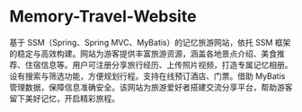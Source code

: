 # Memory-Travel-Website
基于 SSM（Spring、Spring MVC、MyBatis）的记忆旅游网站，依托 SSM 框架的稳定与高效构建。网站为游客提供丰富旅游资源，涵盖各地景点介绍、美食推荐、住宿信息等。用户可注册分享旅行经历、上传照片视频，打造专属记忆相册。设有搜索与筛选功能，方便规划行程。支持在线预订酒店、门票。借助 MyBatis 管理数据，保障信息准确安全。该网站为旅游爱好者搭建交流分享平台，帮助游客留下美好记忆，开启精彩旅程。 
